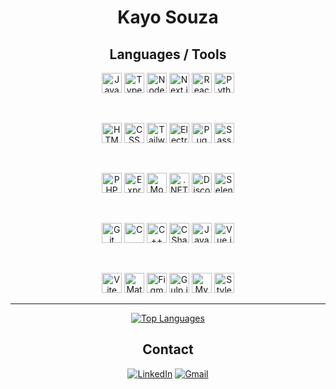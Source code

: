 <h1 align="center">Kayo Souza</h1>

<div align="center">

<h2 style="word-wrap: no-break">Languages / Tools</h2>

<a href="https://developer.mozilla.org/en-US/docs/Web/JavaScript"><img height="32" width="32" alt="JavaScript" title="JavaScript" src="https://skillicons.dev/icons?i=javascript"></a>
<a href="https://www.typescriptlang.org"><img height="32" width="32" alt="TypeScript" title="TypeScript" src="https://skillicons.dev/icons?i=typescript"></a>
<a href="https://nodejs.org"><img height="32" width="32" alt="Node.js" title="Node.js" src="https://skillicons.dev/icons?i=nodejs"></a>
<a href="https://nextjs.org"><img height="32" width="32" alt="Next.js" title="Next.js" src="https://skillicons.dev/icons?i=next"></a>
<a href="https://react.dev"><img height="32" width="32" alt="React.js" title="React.js" src="https://skillicons.dev/icons?i=react"></a>
<a href="https://www.python.org"><img height="32" width="32" alt="Python" title="Python" src="https://skillicons.dev/icons?i=python"></a>

<br>

<a href="https://developer.mozilla.org/en-US/docs/Web/HTML"><img height="32" width="32" alt="HTML" title="HTML" src="https://skillicons.dev/icons?i=html"></a></a>
<a href="https://developer.mozilla.org/en-US/docs/Web/CSS"><img height="32" width="32" alt="CSS" title="CSS" src="https://skillicons.dev/icons?i=css"></a>
<a href="https://tailwindcss.com"><img height="32" width="32" alt="TailwindCSS" title="TailwindCSS" src="https://skillicons.dev/icons?i=tailwind"></a>
<a href="https://www.electronjs.org"><img height="32" width="32" alt="Electron" title="Electron" src="https://skillicons.dev/icons?i=electron"></a>
<a href="https://pugjs.org"><img height="32" width="32" alt="Pug" title="Pug" src="https://skillicons.dev/icons?i=pug"></a>
<a href="https://sass-lang.com"><img height="32" width="32" alt="Sass" title="Sass" src="https://skillicons.dev/icons?i=sass"></a>

<br>

<a href="https://www.php.net"><img height="32" width="32" alt="PHP" title="PHP" src="https://skillicons.dev/icons?i=php"></a>
<a href="https://expressjs.com"><img height="32" width="32" alt="Express.js" title="Express.js" src="https://skillicons.dev/icons?i=express"></a>
<a href="https://www.mongodb.com"><img height="32" width="32" alt="MongoDB" title="MongoDB" src="https://skillicons.dev/icons?i=mongo"></a>
<a href="https://dotnet.microsoft.com"><img height="32" width="32" alt=".NET" title=".NET" src="https://skillicons.dev/icons?i=net"></a>
<a href="https://discord.js.org"><img height="32" width="32" alt="Discord.js" title="Discord.js" src="https://skillicons.dev/icons?i=discordjs"></a>
<a href="https://www.selenium.dev"><img height="32" width="32" alt="Selenium" title="Selenium" src="https://skillicons.dev/icons?i=selenium"></a>

<br>

<a href="https://git-scm.com"><img height="32" width="32" alt="Git" title="Git" src="https://skillicons.dev/icons?i=git"></a>
<a href="https://www.iso.org/standard/74528.html"><img height="32" width="32" alt="C" title="C" src="https://skillicons.dev/icons?i=c"></a>
<a href="https://cplusplus.com"><img height="32" width="32" alt="C++" title="C++" src="https://skillicons.dev/icons?i=cpp"></a>
<a href="https://learn.microsoft.com/en-us/dotnet/csharp"><img height="32" width="32" alt="CSharp" title="C#" src="https://skillicons.dev/icons?i=cs"></a>
<a href="https://www.java.com"><img height="32" width="32" alt="Java" title="Java" src="https://skillicons.dev/icons?i=java"></a>
<a href="https://vuejs.org"><img height="32" width="32" alt="Vue.js" title="Vue.js" src="https://skillicons.dev/icons?i=vue"></a>

<br>

<a href="https://vite.dev"><img height="32" width="32" alt="Vite" title="Vite" src="https://skillicons.dev/icons?i=vite"></a>
<a href="https://mui.com"><img height="32" width="32" alt="MaterialUI" title="MaterialUI" src="https://skillicons.dev/icons?i=mui"></a>
<a href="https://www.figma.com"><img height="32" width="32" alt="Figma" title="Figma" src="https://skillicons.dev/icons?i=figma"></a>
<a href="https://gulpjs.com"><img height="32" width="32" alt="Gulp.js" title="Gulp.js" src="https://skillicons.dev/icons?i=gulp"></a>
<a href="https://www.mysql.com"><img height="32" width="32" alt="MySQL" title="MySQL" src="https://skillicons.dev/icons?i=mysql"></a>
<a href="https://styled-components.com"><img height="32" width="32" alt="Styled-Components" title="Styled-Components" src="https://skillicons.dev/icons?i=styledcomponents"></a>

</div>

<hr>

<div align="center">

<a href="https://github.com/anuraghazra/github-readme-stats"><img align="center" alt="Top Languages" src="https://github-readme-stats.vercel.app/api/top-langs/?username=Alphka&layout=compact&card_width=445&langs_count=10&theme=dracula&border_radius=4&hide=procfile,hack"></a>

</div>

<div align="center">

## Contact

<a href="https://www.linkedin.com/in/kayosouza"><img alt="LinkedIn" src="https://img.shields.io/badge/LinkedIn-0077B5?style=for-the-badge&logo=linkedin&logoColor=white"></a>
<a href="mailto:kayo.felipe.souza2014@gmail.com"><img alt="Gmail" src="https://img.shields.io/badge/Gmail-333?style=for-the-badge&logo=gmail&logoColor=white"></a>

</div>
